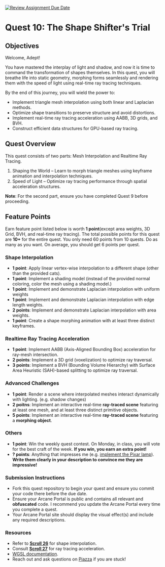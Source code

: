 [![Review Assignment Due Date](https://classroom.github.com/assets/deadline-readme-button-22041afd0340ce965d47ae6ef1cefeee28c7c493a6346c4f15d667ab976d596c.svg)](https://classroom.github.com/a/pcoSEEt2)
# Quest 10: The Shape Shifter's Trial

## Objectives
Welcome, Adept!

You have mastered the interplay of light and shadow, and now it is time to command the transformation of shapes themselves. In this quest, you will breathe life into static geometry, morphing forms seamlessly and rendering them with the speed of light using real-time ray tracing techniques.

By the end of this journey, you will wield the power to:

- Implement triangle mesh interpolation using both linear and Laplacian methods.
- Optimize shape transitions to preserve structure and avoid distortions.
- Implement real-time ray tracing acceleration using AABB, 3D grids, and BVH.
- Construct efficient data structures for GPU-based ray tracing.

## Quest Overview
This quest consists of two parts: Mesh Interpolation and Realtime Ray Tracing.

1. Shaping the World – Learn to morph triangle meshes using keyframe animation and interpolation techniques.
2. Speed of Light – Optimize ray tracing performance through spatial acceleration structures.

**Note**: For the second part, ensure you have completed Quest 9 before proceeding.

## Feature Points
Earn feature point listed below is worth **1 point**(except area weights, 3D Grid, BVH, and real-time ray tracing). The total possible points for this quest are **10+** for the entire quest. You only need 60 points from 10 quests. Do as many as you want. On average, you should get 6 points per quest.

### Shape Interpolation
- **1 point**: Apply linear vertex-wise interpolation to a different shape (other than the provided cats).
- **1 point**: Implement a shading model (instead of the provided normal coloring, color the mesh using a shading model.)
- **1 point**: Implement and demonstrate Laplacian interpolation with uniform weights
- **1 point**: Implement and demonstrate Laplacian interpolation with edge length weights.
- **2 points**: Implement and demonstrate Laplacian interpolation with area weights.
- **1 point**: Create a shape morphing animation with at least three distinct keyframes.

### Realtime Ray Tracing Acceleration
- **1 point**: Implement AABB (Axis-Aligned Bounding Box) acceleration for ray-mesh intersection.
- **2 points**: Implement a 3D grid (voxelization) to optimize ray traversal.
- **3 points**: Implement a BVH (Bounding Volume Hierarchy) with Surface Area Heuristic (SAH)-based splitting to optimize ray traversal.


### Advanced Challenges
- **1 point**: Render a scene where interpolated meshes interact dynamically with lighting. (e.g. shadow changes)
- **2 poitns**: Implement an interactive real-time **ray-traced scene** featuring at least one mesh, and at least three distinct primitive objects.
- **5 points**: Implement an interactive real-time **ray-traced scene** featuring a **morphing object**.

### Others
- **1 point**: Win the weekly quest contest. On Monday, in class, you will vote for the best craft of the week. **If you win, you earn an extra point!**
- **? points**: Anything that impresses me (e.g. [implement the Pixar lamp](https://www.youtube.com/watch?v=PGKmexNTHNE)). **Write them clearly in your description to convince me they are impressive!**

### Submission Instructions
- Fork this quest repository to begin your quest and ensure you commit your code there before the due date.
- Ensure your Arcane Portal is public and contains all relevant and **obfuscated** code. I recommend you update the Arcane Portal every time you complete a quest.
- Your Arcane Portal site should display the visual effect(s) and include any required descriptions.

### Resources
- Refer to **[Scroll 26](https://eg.bucknell.edu/~scl019/Courses/CGSP25/scroll26.php)** for shape interpolation.
- Consult **[Scroll 27](https://eg.bucknell.edu/~scl019/Courses/CGSP25/scroll27.php)** for ray tracing acceleration.
- [WGSL documentation](https://www.w3.org/TR/WGSL/).
- Reach out and ask questions on [Piazza](https://piazza.com/bucknell/spring2025/csci379) if you are stuck!
